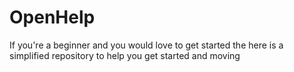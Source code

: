 # OpenHelp
If you're a beginner and you would love to get started the here is a simplified repository to help you get started and moving
